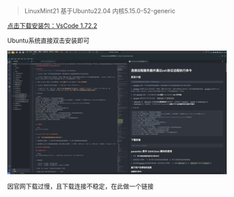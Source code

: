 > LinuxMint21 基于Ubuntu22.04 内核5.15.0-52-generic

[点击下载安装包：VsCode 1.72.2](http://117.50.184.32:5212/s/6aiw)

Ubuntu系统直接双击安装即可

![image-20221101113413687](https://raw.githubusercontent.com/12cjn/lizituchuang/main/img/202211011134085.png)

因官网下载过慢，且下载连接不稳定，在此做一个链接
